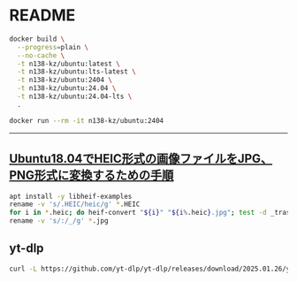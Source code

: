 # README

```bash
docker build \
  --progress=plain \
  --no-cache \
  -t n138-kz/ubuntu:latest \
  -t n138-kz/ubuntu:lts-latest \
  -t n138-kz/ubuntu:2404 \
  -t n138-kz/ubuntu:24.04 \
  -t n138-kz/ubuntu:24.04-lts \
  .
```

```bash
docker run --rm -it n138-kz/ubuntu:2404
```

---

## [Ubuntu18.04でHEIC形式の画像ファイルをJPG、PNG形式に変換するための手順](https://virment.com/install-libheif-to-convert-heic-to-jpg/)

```bash
apt install -y libheif-examples
rename -v 's/.HEIC/heic/g' *.HEIC
for i in *.heic; do heif-convert "${i}" "${i%.heic}.jpg"; test -d _trash || mkdir _trash; mv "${i}" _trash; done
rename -v 's/:/_/g' *.jpg
```

## yt-dlp

```sh
curl -L https://github.com/yt-dlp/yt-dlp/releases/download/2025.01.26/yt-dlp -o /usr/local/bin/yt-dlp && chmod a+rx /usr/local/bin/yt-dlp
```
